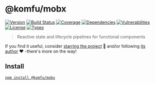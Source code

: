 # @komfu/mobx

[![Version](https://img.shields.io/npm/v/@komfu/mobx.svg)](https://www.npmjs.com/package/@komfu/mobx)
[![Build Status](https://img.shields.io/travis/rafamel/komfu/master.svg)](https://travis-ci.org/rafamel/komfu)
[![Coverage](https://img.shields.io/coveralls/rafamel/komfu/master.svg)](https://coveralls.io/github/rafamel/komfu)
[![Dependencies](https://img.shields.io/david/rafamel/komfu.svg?path=packages%2Fmobx)](https://david-dm.org/rafamel/komfu.svg?path=packages%2Fmobx)
[![Vulnerabilities](https://img.shields.io/snyk/vulnerabilities/npm/@komfu/mobx.svg)](https://snyk.io/test/npm/@komfu/mobx)
[![License](https://img.shields.io/github/license/rafamel/komfu.svg)](https://github.com/rafamel/komfu/blob/master/LICENSE)
[![Types](https://img.shields.io/npm/types/@komfu/mobx.svg)](https://www.npmjs.com/package/@komfu/mobx)

> Reactive state and lifecycle pipelines for functional components

If you find it useful, consider [starring the project](https://github.com/rafamel/komfu/tree/master/packages/mobx) 💪 and/or following [its author](https://github.com/rafamel) ❤️ -there's more on the way!

## Install

[`npm install @komfu/mobx`](https://www.npmjs.com/package/@komfu/mobx)
